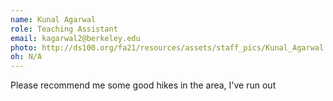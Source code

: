 ```yaml
---
name: Kunal Agarwal
role: Teaching Assistant
email: kagarwal2@berkeley.edu
photo: http://ds100.org/fa21/resources/assets/staff_pics/Kunal_Agarwal.png
oh: N/A 
---
```

Please recommend me some good hikes in the area, I've run out
